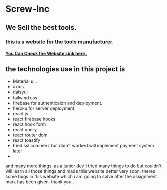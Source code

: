 # Screw-Inc
## We Sell the best tools.
### this is a website for the tools manufacturer.
#### [You Can Check the Website Link here.](screw-inc.web.app)
## the technologies use in this project is 

- Material ui .
- axios
- daisyui
- tailwind css
- firebase for authenticaion and deployment.
- heroku for server deployment.
- react js
- react firebase hooks
- react hook form
- react query
- react router dom
- react toastify
- tried ssl commerz but didn't worked will implement payment system later
- 

and many more things. 
as a junior dev i tried many things to do but couldn't will learn all those things and made this website better very soon. theres some bugs in this website which i am going to solve after the assignment mark has been given. thank you..



